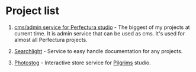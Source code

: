 # Project list

1. [cms/admin service for Perfectura studio](/english/1.perfectura_cms) - The biggest of my projects at current time. 
It is admin service that can be used as cms. It's used for almost all Perfectura projects.

2. [Searchlight](/english/2.searchlight) - Service to easy handle documentation for any projects.

3. [Photostog](/english/3.photostog) - Interactive store service for [Pilgrims](http://piligrims.ru) studio.